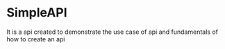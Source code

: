 # SimpleAPI
It is a api created to demonstrate the use case of api and fundamentals of how to create an api
